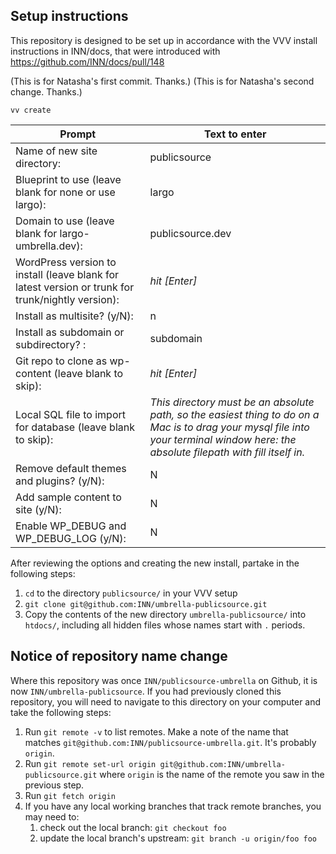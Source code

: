 ## Setup instructions

This repository is designed to be set up in accordance with the VVV install instructions in INN/docs, that were introduced with https://github.com/INN/docs/pull/148

(This is for Natasha's first commit. Thanks.)
(This is for Natasha's second change. Thanks.)


```
vv create
```

Prompt | Text to enter 
------------ | -------------
Name of new site directory: | publicsource
Blueprint to use (leave blank for none or use largo): | largo
Domain to use (leave blank for largo-umbrella.dev): | publicsource.dev
WordPress version to install (leave blank for latest version or trunk for trunk/nightly version): | *hit [Enter]*
Install as multisite? (y/N): | n
Install as subdomain or subdirectory? : | subdomain
Git repo to clone as wp-content (leave blank to skip): | *hit [Enter]*
Local SQL file to import for database (leave blank to skip): | *This directory must be an absolute path, so the easiest thing to do on a Mac is to drag your mysql file into your terminal window here: the absolute filepath with fill itself in.*
Remove default themes and plugins? (y/N): | N
Add sample content to site (y/N): | N
Enable WP_DEBUG and WP_DEBUG_LOG (y/N): | N

After reviewing the options and creating the new install, partake in the following steps:

1. `cd` to the directory `publicsource/` in your VVV setup
2. `git clone git@github.com:INN/umbrella-publicsource.git`
3. Copy the contents of the new directory `umbrella-publicsource/` into `htdocs/`, including all hidden files whose names start with `.` periods.


## Notice of repository name change

Where this repository was once `INN/publicsource-umbrella` on Github, it is now `INN/umbrella-publicsource`. If you had previously cloned this repository, you will need to navigate to this directory on your computer and take the following steps:

1. Run `git remote -v` to list remotes. Make a note of the name that matches `git@github.com:INN/publicsource-umbrella.git`. It's probably `origin`.
2. Run `git remote set-url origin git@github.com:INN/umbrella-publicsource.git` where `origin` is the name of the remote you saw in the previous step.
3. Run `git fetch origin`
4. If you have any local working branches that track remote branches, you may need to:
	1. check out the local branch: `git checkout foo`
	2. update the local branch's upstream: `git branch -u origin/foo foo`
